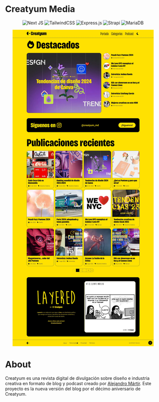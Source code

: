 # Creatyum Media

<div align="center">

![Next JS](https://img.shields.io/badge/Next-black?style=for-the-badge&logo=next.js&logoColor=white)
![TailwindCSS](https://img.shields.io/badge/tailwindcss-%2338B2AC.svg?style=for-the-badge&logo=tailwind-css&logoColor=white)
![Express.js](https://img.shields.io/badge/express.js-%23404d59.svg?style=for-the-badge&logo=express&logoColor=%2361DAFB)
![Strapi](https://img.shields.io/badge/strapi-%232E7EEA.svg?style=for-the-badge&logo=strapi&logoColor=white)
![MariaDB](https://img.shields.io/badge/MariaDB-003545?style=for-the-badge&logo=mariadb&logoColor=white)

</div>

<div align="center"><img src="./public/creatyum-media-homepage-full-2024-v1.webp"><p></p></div>

# About

Creatyum es una revista digital de divulgación sobre diseño e industria creativa en formato de blog y podcast creado por [Alejandro Mártir](https://alemartir.com). Este proyecto es la nueva versión del blog por el décimo aniversario de Creatyum.
